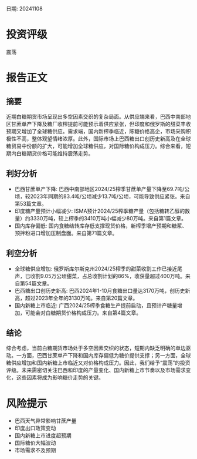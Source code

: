 
日期: 20241108

# 投资评级

震荡

# 报告正文

## 摘要

近期白糖期货市场呈现出多空因素交织的复杂局面。从供应端来看，巴西中南部地区甘蔗单产下降及糖厂收榨提前可能预示着供应紧张，但印度和俄罗斯的甜菜丰收预期又增加了全球糖供应。需求端，国内新榨季临近，陈糖价格高企，市场采购积极性不高，整体观望情绪浓厚。此外，国际市场上巴西糖出口创历史新高及在全球糖贸易中份额的扩大，可能增加全球糖供应，对国际糖价构成压力。综合来看，短期内白糖期货价格可能维持震荡走势。

## 利好分析

* 巴西甘蔗单产下降: 巴西中南部地区2024/25榨季甘蔗单产量下降至69.7吨/公顷，较2023年同期的83.4吨/公顷减少13.7吨/公顷，可能导致供应紧张。来自第53篇文章。
* 印度糖产量预计小幅减少: ISMA预计2024/25榨季糖产量（包括糖转乙醇的数量）约3330万吨，较上榨季的3410万吨小幅减少80万吨。来自第1篇文章。
* 国内库存偏低: 国内食糖结转库存低支撑现货价格，新榨季增产预期和糖浆、预拌粉进口增加压制盘面。来自第71篇文章。

## 利空分析

* 全球糖供应增加: 俄罗斯库尔斯克州2024/25榨季的甜菜收割工作已接近尾声，已收割9.05万公顷甜菜，占总收割计划的86%，收获量超过400万吨。来自第54篇文章。
* 巴西糖出口创历史新高: 巴西2024年1-10月食糖出口量达3170万吨，创历史新高，超过2023年全年的3130万吨。来自第20篇文章。
* 国内新糖上市临近: 广西2024/25榨季食糖生产提前启动，且预计产糖量增加，可能会对白糖期货价格构成压力。来自第4篇文章。

## 结论

综合考虑，当前白糖期货市场处于多空因素交织的状态，短期内缺乏明确的单边驱动。一方面，巴西甘蔗单产下降和国内库存偏低为糖价提供支撑；另一方面，全球糖供应增加和国内新糖上市临近又对价格构成压力。因此，我们给予“震荡”的投资评级。未来需密切关注巴西和印度的产量变化、国内新糖上市节奏以及市场需求变化，这些因素将成为影响糖价走势的关键。

# 风险提示

* 巴西天气异常影响甘蔗产量
* 印度出口政策变动
* 国内新糖上市进度超预期
* 国际糖价大幅波动
* 市场需求不及预期
